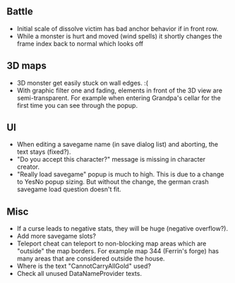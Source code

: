 ## Battle

- Initial scale of dissolve victim has bad anchor behavior if in front row.
- While a monster is hurt and moved (wind spells) it shortly changes the frame index back to normal which looks off


## 3D maps

- 3D monster get easily stuck on wall edges. :(
- With graphic filter one and fading, elements in front of the 3D view are semi-transparent.
  For example when entering Grandpa's cellar for the first time you can see through the popup.


## UI

- When editing a savegame name (in save dialog list) and aborting, the text stays (fixed?).
- "Do you accept this character?" message is missing in character creator.
- "Really load savegame" popup is much to high. This is due to a change to YesNo popup sizing.
  But without the change, the german crash savegame load question doesn't fit.


## Misc

- If a curse leads to negative stats, they will be huge (negative overflow?).
- Add more savegame slots?
- Teleport cheat can teleport to non-blocking map areas which are "outside" the map borders.
  For example map 344 (Ferrin's forge) has many areas that are considered outside the house.
- Where is the text "CannotCarryAllGold" used?
- Check all unused DataNameProvider texts.